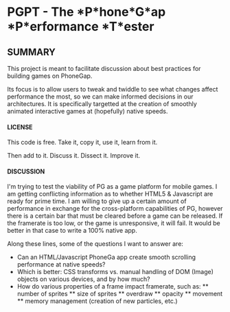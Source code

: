 <h1>PGPT - The *P*hone*G*ap *P*erformance *T*ester</h1>

<h2>SUMMARY</h4>
This project is meant to facilitate discussion about best practices for building games on PhoneGap.

Its focus is to allow users to tweak and twiddle to see what changes affect performance the most, so we can make informed decisions in our architectures. It is specifically targetted at the creation of smoothly animated interactive games at (hopefully) native speeds.

<h4>LICENSE</h4>
This code is free. Take it, copy it, use it, learn from it.

Then add to it. Discuss it. Dissect it. Improve it.

<h4>DISCUSSION</h4>
I'm trying to test the viability of PG as a game platform for mobile games. I am getting conflicting information as to whether HTML5 & Javascript are ready for prime time. I am willing to give up a certain amount of performance in exchange for the cross-platform capabilities of PG, however there is a certain bar that must be cleared before a game can be released. If the framerate is too low, or the game is unresponsive, it will fail. It would be better in that case to write a 100% native app.

Along these lines, some of the questions I want to answer are:
* Can an HTML/Javascript PhoneGa app create smooth scrolling performance at native speeds?
* Which is better: CSS transforms vs. manual handling of DOM (Image) objects on various devices, and by how much?
* How do various properties of a frame impact framerate, such as:
** number of sprites
** size of sprites
** overdraw
** opacity
** movement
** memory management (creation of new particles, etc.)
